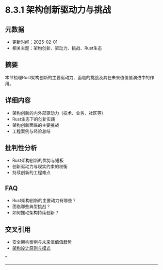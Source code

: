 ﻿# 8.3.1 架构创新驱动力与挑战

## 元数据

- 更新时间：2025-02-01
- 相关主题：架构创新、驱动力、挑战、Rust生态

## 摘要

本节梳理Rust架构创新的主要驱动力、面临的挑战及其在未来值值值演进中的作用。

## 详细内容

- 架构创新的内外部驱动力（技术、业务、社区等）
- Rust生态下的创新实践
- 架构创新面临的主要挑战
- 工程案例与经验总结

## 批判性分析

- Rust架构创新的优势与短板
- 创新驱动力与现实约束的权衡
- 持续创新的工程难点

## FAQ

- Rust架构创新的主要动力有哪些？
- 面临哪些典型挑战？
- 如何推动架构持续创新？

## 交叉引用

- [安全架构案例与未来值值值趋势](../07_security_auth/7.3.3_安全架构案例与未来值值值趋势.md)
- [架构设计原则与模式](../01_architecture_principles.md)

"

---

